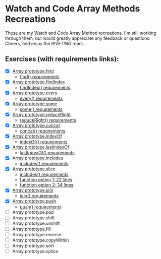 # Watch and Code Array Methods Recreations
These are my Watch and Code Array Method recreations. I'm still working through them, but would greatly appreciate any feedback or questions. Cheers, and enjoy the _RIVETING_ read..

## Exercises (with requirements links):

- [x] [Array.prototype.find ](./1-find.html)
  - [find() requirements](./requirements/1-find.md)
- [x] [Array.prototype.findIndex](./2-findIndex.html)
  - [findIndex() requirements](./requirements/2-findIndex.md)
- [x] [Array.prototype.every](./3-every.html)
  - [every() requirements](./requirements/3-every.md)
- [x] [Array.prototype.some](./4-some.html)
  - [some() requirements](./requirements/4-some.md)
- [x] [Array.prototype.reduceRight](./5-reduceRight.html)
  - [reduceRight() requirements](./requirements/5-reduceRight.md)
- [x] [Array.prototype.concat](./6-concat.html)
  - [concat() requirements](./requirements/6-reduce.md)
- [x] [Array.prototype.indexOf](./7-indexOf.html)
  - [indexOf() requirements](./requirements/7-indexOf.md)
- [x] [Array.prototype.lastIndexOf](./8-lastIndexOf.html)
  - [lastIndexOf() requirements](./requirements/8-lastIndexOf.md)
- [x] [Array.prototype.includes](./9-includes.html)
  - [includes() requirements](./requirements/9-includes.md)
- [x] [Array.prototype.slice](./10-slice.html)
  - [includes() requirements](./requirements/10-slice.md)
  - [function option 1: 22 lines](./10-slice-22.js)
  - [function option 2: 34 lines](./10-slice-34.js)
- [x] [Array.prototype.join](./11-join.html)
  - [join() requirements](./requirements/11-join.md)
- [x] [Array.prototype.push](./12-push.html)
  - [push() requirements](./requirements/12-push.md)
- [ ] Array.prototype.pop
- [ ] Array.prototype.shift
- [ ] Array.prototype.unshift
- [ ] Array.prototype.fill
- [ ] Array.prototype.reverse
- [ ] Array.prototype.copyWithin
- [ ] Array.prototype.sort
- [ ] Array.prototype.splice